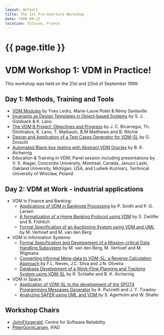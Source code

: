 ```yaml
---
layout: default
title: The 1st Pre-Overture Workshop
date: 1999-09-21
location: Tolouse, France
---
```


# {{ page.title }}

VDM Workshop 1: VDM in Practice!
================================

This workshop was held on the 21st and 22nd of September 1999.

Day 1: Methods, Training and Tools
----------------------------------

-   [ VDM Modules](pre1/Ws1_LedruFm99vdm.pdf "wikilink") by Yves Ledru,
    Marie-Laure Potet & Rémy Sanlaville
-   [ Invariants as Design Templates in Object-based
    Systems](pre1/Ws1_goldsack-new.pdf "wikilink") by S. J. Goldsack & K.
    Lano
-   [ The VDM B Project: Objectives and
    Progress](pre1/Ws1_vdmbppfinal.pdf "wikilink") by J. C. Bicarregui, Th.
    Dimitrakos, K. Lano, T. Maibaum, B.M Matthews and B. Ritchie
-   [ Design and Application of a Test Cases Generator for
    VDM-SL](pre1/Ws1_fm99_vdm_droschl.pdf "wikilink") by G. Droschl
-   [ Automated Black-box testing with Abstract VDM
    Oracles](pre1/Ws1_fm99_testing.pdf "wikilink") by B. K. Aichernig
-   Education & Training in VDM, Panel session including presentations
    by V. S. Alagar, Concordia University, Montreal, Canada, Janusz
    Laski, Oakland University, Michigan, USA, and Ludwik Kuzniarz,
    Technical University of Wroclaw, Poland.

Day 2: VDM at Work - industrial applications
--------------------------------------------

-   VDM in Finance and Banking:
    -   [ Applications of VDM in Banknote
        Processing](pre1/Ws1_fm99.pdf "wikilink") by P. Smith and P. G.
        Larsen
    -   [ A formalization of a Home Banking Protocol using
        VDM](pre1/Ws1_fme99.pdf "wikilink") by S. Zwölfer and B. Fröhlich
    -   [ Formal Specification of an Auctioning System using VDM and
        UML](pre1/Ws1_paper.pdf "wikilink") by M. Verhoef and M. van den Berg
-   VDM in Information Systems:
    -   [ Formal Specification and Development of a Mission-critical
        Data Handling Subsystem](pre1/Ws1_paper2.pdf "wikilink") by M. van
        den Berg, M. Verhoef and M. Wigmans
    -   [ Converting Informal Meta-data to VDM-SL: a Reverse Calculation
        Approach](pre1/Ws1_vdm99flat.pdf "wikilink") by F.L. Neves, J.C.
        Silva and J.N. Oliveira
    -   [ Database Development of a Work-Flow Planning and Tracking
        System using VDM-SL](pre1/Ws1_fm99_db.pdf "wikilink") by R. Schlatte
        and B. K. Aichernig
-   VDM in Space:
    -   [ Application of VDM-SL to the development of the SPOT4
        Programming Messages Generator](pre1/Ws1_puccetti.pdf "wikilink") by
        A. Puccetti and J. Y. Tixadou
    -   [ Analyzing SAFER using UML and VDM
        ](pre1/Ws1_safer++.pdf "wikilink") by S. Agerholm and W. Shafer

Workshop Chairs
---------------

-   [JohnFitzgerald](mailto:John.Fitzgerald@ncl.ac.uk), Centre for
    Software Reliability
-   [PeterGormLarsen](mailto:pgl@eng.au.dk), IFAD

